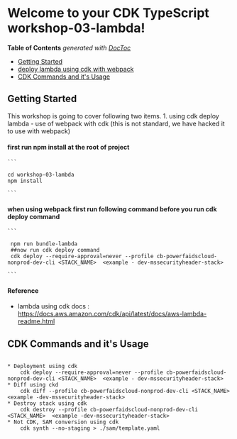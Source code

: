 # Welcome to your CDK TypeScript workshop-03-lambda!

<!-- START doctoc generated TOC please keep comment here to allow auto update -->
<!-- DON'T EDIT THIS SECTION, INSTEAD RE-RUN doctoc TO UPDATE -->
**Table of Contents**  *generated with [DocToc](https://github.com/thlorenz/doctoc)*

- [Getting Started](#getting-started)
- [deploy lambda using cdk with webpack](#cdk-lambda) 
- [CDK Commands and it's Usage](#cdk-commands)  

<a name="getting-started"></a>
## Getting Started

This workshop is going to cover following two items.
    1. using cdk deploy lambda
        - use of webpack with cdk (this is not standard, we have hacked it to use with webpack)
 
<a name="cdk-labmda"></a>

#### first run npm install at the root of project

    ```

    cd workshop-03-lambda
    npm install

    ```


#### when using webpack first run following command before you run cdk deploy command

    ```

     npm run bundle-lambda
     ##now run cdk deploy command
     cdk deploy --require-approval=never --profile cb-powerfaidscloud-nonprod-dev-cli <STACK_NAME>  <example - dev-mssecurityheader-stack>

    ```

#### Reference
- lambda using cdk docs : https://docs.aws.amazon.com/cdk/api/latest/docs/aws-lambda-readme.html

<a name="cdk-commands"></a>
## CDK Commands and it's Usage
```

* Deployment using cdk
    cdk deploy --require-approval=never --profile cb-powerfaidscloud-nonprod-dev-cli <STACK_NAME>  <example - dev-mssecurityheader-stack>
* Diff using ckd
    cdk diff --profile cb-powerfaidscloud-nonprod-dev-cli <STACK_NAME>  <example -dev-mssecurityheader-stack>
* Destroy stack using cdk
    cdk destroy --profile cb-powerfaidscloud-nonprod-dev-cli <STACK_NAME>  <example -dev-mssecurityheader-stack>
* Not CDK, SAM conversion using cdk
    cdk synth --no-staging > ./sam/template.yaml
  
```